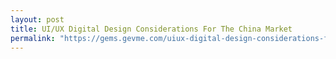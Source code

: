 ```yaml
---
layout: post
title: UI/UX Digital Design Considerations For The China Market
permalink: "https://gems.gevme.com/uiux-digital-design-considerations-for-the-china-market-190619"
---
```

